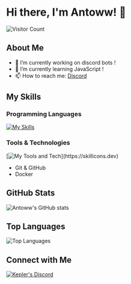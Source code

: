 # Hi there, I'm Antoww! 👋

![Visitor Count](https://visitor-badge.glitch.me/badge?page_id=Antoww.Antoww)

## About Me

- 🔭 I’m currently working on discord bots !
- 🌱 I’m currently learning JavaScript !
- 📫 How to reach me: [Discord]((https://discord.gg/GbavRtUwad))

## My Skills

### Programming Languages
[![My Skills](https://skillicons.dev/icons?i=js,ts,html,css,py,net)](https://skillicons.dev)

### Tools & Technologies
[![My Tools and Tech](https://skillicons.dev/icons?i=discordjs,deno,docker,debian,)](https://skillicons.dev)
- Git & GitHub
- Docker
## GitHub Stats

![Antoww's GitHub stats](https://github-readme-stats.vercel.app/api?username=Antoww&show_icons=true&theme=radical)

## Top Languages

![Top Languages](https://github-readme-stats.vercel.app/api/top-langs/?username=Antoww&layout=compact&theme=radical)

## Connect with Me

[![Kepler's Discord](https://img.shields.io/badge/Discord_Join-blue)](https://discord.gg/GbavRtUwad)
